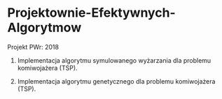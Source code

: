# Projektownie-Efektywnych-Algorytmow
Projekt PWr: 2018

1. Implementacja algorytmu symulowanego wyżarzania dla problemu komiwojażera (TSP).

2. Implementacja algorytmu genetycznego dla problemu komiwojażera (TSP).
